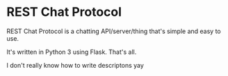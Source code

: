 # REST Chat Protocol
REST Chat Protocol is a chatting API/server/thing that's simple and easy to use.

It's written in Python 3 using Flask. That's all.

I don't really know how to write descriptons yay
